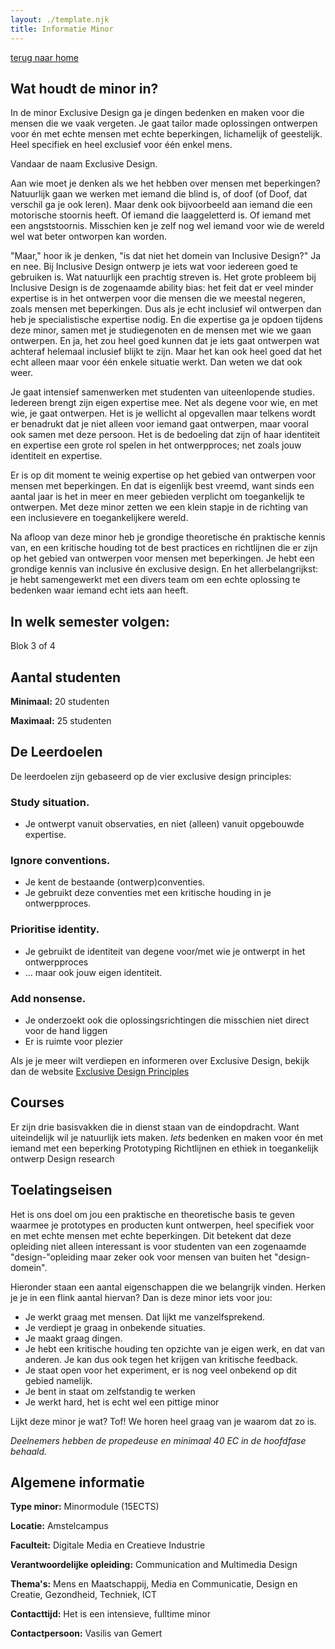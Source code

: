 ```yaml
---
layout: ./template.njk
title: Informatie Minor
---
```


<!------- Minor Beschrijving ------->

<div class="minor-uitleg">

[terug naar home](/)

<section>

## Wat houdt de minor in?
In de minor Exclusive Design ga je dingen bedenken en maken voor die mensen die we vaak vergeten. Je gaat tailor made oplossingen ontwerpen voor én met echte mensen met echte beperkingen, lichamelijk of geestelijk. Heel specifiek en heel exclusief voor één enkel mens. 

Vandaar de naam Exclusive Design.

Aan wie moet je denken als we het hebben over mensen met beperkingen? Natuurlijk gaan we werken met iemand die blind is, of doof (of Doof, dat verschil ga je ook leren). Maar denk ook bijvoorbeeld aan iemand die een motorische stoornis heeft. Of iemand die laaggeletterd is. Of iemand met een angststoornis. Misschien ken je zelf nog wel iemand voor wie de wereld wel wat beter ontworpen kan worden.

"Maar," hoor ik je denken, "is dat niet het domein van Inclusive Design?" Ja en nee. Bij Inclusive Design ontwerp je iets wat voor iedereen goed te gebruiken is. Wat natuurlijk een prachtig streven is. Het grote probleem bij Inclusive Design is de zogenaamde ability bias: het feit dat er veel minder expertise is in het ontwerpen voor die mensen die we meestal negeren, zoals mensen met beperkingen. Dus als je echt inclusief wil ontwerpen dan heb je specialistische expertise nodig. En die expertise ga je opdoen tijdens deze minor, samen met je studiegenoten en de mensen met wie we gaan ontwerpen. En ja, het zou heel goed kunnen dat je iets gaat ontwerpen wat achteraf helemaal inclusief blijkt te zijn. Maar het kan ook heel goed dat het echt alleen maar voor één enkele situatie werkt. Dan weten we dat ook weer.

Je gaat intensief samenwerken met studenten van uiteenlopende studies. Iedereen brengt zijn eigen expertise mee. Net als degene voor wie, en met wie, je gaat ontwerpen. Het is je wellicht al opgevallen maar telkens wordt er benadrukt dat je niet alleen voor iemand gaat ontwerpen, maar vooral ook samen met deze persoon. Het is de bedoeling dat zijn of haar identiteit en expertise een grote rol spelen in het ontwerpproces; net zoals jouw identiteit en expertise. 

Er is op dit moment te weinig expertise op het gebied van ontwerpen voor mensen met beperkingen. En dat is eigenlijk best vreemd, want sinds een aantal jaar is het in meer en meer gebieden verplicht om toegankelijk te ontwerpen. Met deze minor zetten we een klein stapje in de richting van een inclusievere en toegankelijkere wereld. 

Na afloop van deze minor heb je grondige theoretische én praktische kennis van, en een kritische houding tot de best practices en richtlijnen die er zijn op het gebied van ontwerpen voor mensen met beperkingen. Je hebt een grondige kennis van inclusive én exclusive design. En het allerbelangrijkst: je hebt samengewerkt met een divers team om een echte oplossing te bedenken waar iemand echt iets aan heeft.

</section>

<!------- Semester ------->
<section>

## In welk semester volgen:
Blok 3 of 4

</section>


<!------- Aantal studenten ------->
<section>

## Aantal studenten
**Minimaal:** 20 studenten  

**Maximaal:** 25 studenten

</section>


<!------- Leerdoelen ------->
<section>

## De Leerdoelen 
De leerdoelen zijn gebaseerd op de vier exclusive design principles:

### Study situation.
- Je ontwerpt vanuit observaties, en niet (alleen) vanuit opgebouwde expertise.  

### Ignore conventions.
- Je kent de bestaande (ontwerp)conventies.
- Je gebruikt deze conventies met een kritische houding in je ontwerpproces.

### Prioritise identity.
- Je gebruikt de identiteit van degene voor/met wie je ontwerpt in het ontwerpproces
- … maar ook jouw eigen identiteit.

### Add nonsense.
- Je onderzoekt ook die oplossingsrichtingen die misschien niet direct voor de hand liggen
- Er is ruimte voor plezier

Als je je meer wilt verdiepen en informeren over Exclusive Design, bekijk dan de website [Exclusive Design Principles](https://exclusive-design.vasilis.nl/)

</section>


<!------- Courses ------->
<section>

## Courses
Er zijn drie basisvakken die in dienst staan van de eindopdracht. Want uiteindelijk wil je natuurlijk iets maken.
*Iets* bedenken en maken voor én met iemand met een beperking
Prototyping
Richtlijnen en ethiek in toegankelijk ontwerp
Design research

</section>

<!------- Toelatingseisen ------->
<section>

## Toelatingseisen
Het is ons doel om jou een praktische en theoretische basis te geven waarmee je prototypes en producten kunt ontwerpen, heel specifiek voor en met echte mensen met echte beperkingen. Dit betekent dat deze opleiding niet alleen interessant is voor studenten van een zogenaamde "design-"opleiding maar zeker ook voor mensen van buiten het "design-domein".

Hieronder staan een aantal eigenschappen die we belangrijk vinden. Herken je je in een flink aantal hiervan? Dan is deze minor iets voor jou:

- Je werkt graag met mensen. Dat lijkt me vanzelfsprekend.
- Je verdiept je graag in onbekende situaties.
- Je maakt graag dingen.
- Je hebt een kritische houding ten opzichte van je eigen werk, en dat van anderen. Je kan dus ook tegen het krijgen van kritische feedback.
- Je staat open voor het experiment, er is nog veel onbekend op dit gebied namelijk.
- Je bent in staat om zelfstandig te werken
- Je werkt hard, het is echt wel een pittige minor

Lijkt deze minor je wat? Tof! We horen heel graag van je waarom dat zo is. 

*Deelnemers hebben de propedeuse en minimaal 40 EC in de hoofdfase behaald.*

</section>

<!------- Algemene informatie ------->
<section>

## Algemene informatie

**Type minor:** Minormodule (15ECTS)

**Locatie:** Amstelcampus

**Faculteit:** Digitale Media en Creatieve Industrie

**Verantwoordelijke opleiding:** Communication and Multimedia Design

**Thema's:** Mens en Maatschappij, Media en Communicatie, Design en Creatie, Gezondheid, Techniek, ICT

**Contacttijd:** Het is een intensieve, fulltime minor

**Contactpersoon:** Vasilis van Gemert

</section>

</div>